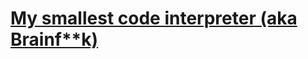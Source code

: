 # [My smallest code interpreter (aka Brainf**k)](http://www.codewars.com/kata/my-smallest-code-interpreter-aka-brainf-star-star-k/)
